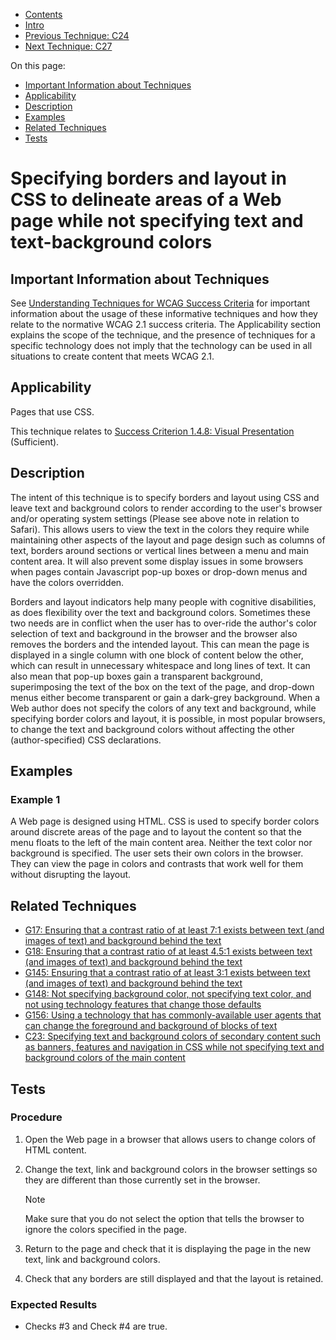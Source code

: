 -   [Contents](https://www.w3.org/WAI/WCAG21/Techniques/#techniques "Table of Contents")
-   [Intro](https://www.w3.org/WAI/WCAG21/Techniques/#introduction "Introduction to Techniques")
-   [Previous Technique: C24](C24)
-   [Next Technique: C27](C27)

On this page:

-   [Important Information about Techniques](#important-information)
-   [Applicability](#applicability)
-   [Description](#description)
-   [Examples](#examples)
-   [Related Techniques](#related)
-   [Tests](#tests)

Specifying borders and layout in CSS to delineate areas of a Web page while not specifying text and text-background colors
==========================================================================================================================

Important Information about Techniques
--------------------------------------

See [Understanding Techniques for WCAG Success Criteria](https://www.w3.org/WAI/WCAG21/Understanding/understanding-techniques) for important information about the usage of these informative techniques and how they relate to the normative WCAG 2.1 success criteria. The Applicability section explains the scope of the technique, and the presence of techniques for a specific technology does not imply that the technology can be used in all situations to create content that meets WCAG 2.1.

Applicability
-------------

Pages that use CSS.

This technique relates to [Success Criterion 1.4.8: Visual Presentation](https://www.w3.org/WAI/WCAG21/Understanding/visual-presentation) (Sufficient).

Description
-----------

The intent of this technique is to specify borders and layout using CSS and leave text and background colors to render according to the user's browser and/or operating system settings (Please see above note in relation to Safari). This allows users to view the text in the colors they require while maintaining other aspects of the layout and page design such as columns of text, borders around sections or vertical lines between a menu and main content area. It will also prevent some display issues in some browsers when pages contain Javascript pop-up boxes or drop-down menus and have the colors overridden.

Borders and layout indicators help many people with cognitive disabilities, as does flexibility over the text and background colors. Sometimes these two needs are in conflict when the user has to over-ride the author's color selection of text and background in the browser and the browser also removes the borders and the intended layout. This can mean the page is displayed in a single column with one block of content below the other, which can result in unnecessary whitespace and long lines of text. It can also mean that pop-up boxes gain a transparent background, superimposing the text of the box on the text of the page, and drop-down menus either become transparent or gain a dark-grey background. When a Web author does not specify the colors of any text and background, while specifying border colors and layout, it is possible, in most popular browsers, to change the text and background colors without affecting the other (author-specified) CSS declarations.

Examples
--------

### Example 1

A Web page is designed using HTML. CSS is used to specify border colors around discrete areas of the page and to layout the content so that the menu floats to the left of the main content area. Neither the text color nor background is specified. The user sets their own colors in the browser. They can view the page in colors and contrasts that work well for them without disrupting the layout.

Related Techniques
------------------

-   [G17: Ensuring that a contrast ratio of at least 7:1 exists between text (and images of text) and background behind the text](https://www.w3.org/WAI/WCAG21/Techniques/general/G17)
-   [G18: Ensuring that a contrast ratio of at least 4.5:1 exists between text (and images of text) and background behind the text](https://www.w3.org/WAI/WCAG21/Techniques/general/G18)
-   [G145: Ensuring that a contrast ratio of at least 3:1 exists between text (and images of text) and background behind the text](https://www.w3.org/WAI/WCAG21/Techniques/general/G145)
-   [G148: Not specifying background color, not specifying text color, and not using technology features that change those defaults](https://www.w3.org/WAI/WCAG21/Techniques/general/G148)
-   [G156: Using a technology that has commonly-available user agents that can change the foreground and background of blocks of text](https://www.w3.org/WAI/WCAG21/Techniques/general/G156)
-   [C23: Specifying text and background colors of secondary content such as banners, features and navigation in CSS while not specifying text and background colors of the main content](https://www.w3.org/WAI/WCAG21/Techniques/css/C23)

Tests
-----

### Procedure

1.  Open the Web page in a browser that allows users to change colors of HTML content.
2.  Change the text, link and background colors in the browser settings so they are different than those currently set in the browser.

    Note

    Make sure that you do not select the option that tells the browser to ignore the colors specified in the page.

3.  Return to the page and check that it is displaying the page in the new text, link and background colors.
4.  Check that any borders are still displayed and that the layout is retained.

### Expected Results

-   Checks \#3 and Check \#4 are true.
